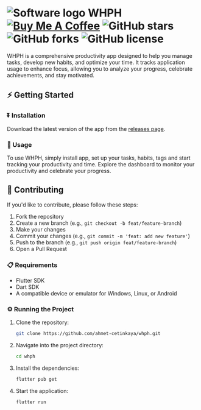 <!-- ![Software overlay image](https://) -->

# ![Software logo](https://github.com/user-attachments/assets/f58599ea-3313-49ec-a01c-31436340a2a3) WHPH [![Buy Me A Coffee](https://img.shields.io/badge/Buy%20Me%20a%20Coffee-ffdd00?&logo=buy-me-a-coffee&logoColor=black)](https://ahmetcetinkaya.me/donate) ![GitHub stars](https://img.shields.io/github/stars/ahmet-cetinkaya/whph?style=social) ![GitHub forks](https://img.shields.io/github/forks/ahmet-cetinkaya/whph?style=social) ![GitHub license](https://img.shields.io/github/license/ahmet-cetinkaya/whph) 

WHPH is a comprehensive productivity app designed to help you manage tasks, develop new habits, and optimize your time. It tracks application usage to enhance focus, allowing you to analyze your progress, celebrate achievements, and stay motivated.

## ⚡ Getting Started

### ⏬ Installation

Download the latest version of the app from the [releases page](https://github.com/ahmet-cetinkaya/whph/releases).

### 📖 Usage

To use WHPH, simply install app, set up your tasks, habits, tags and start tracking your productivity and time. Explore the dashboard to monitor your productivity and celebrate your progress.

## 🤝 Contributing

If you'd like to contribute, please follow these steps:

1. Fork the repository
2. Create a new branch (e.g., `git checkout -b feat/feature-branch`)
3. Make your changes
4. Commit your changes (e.g., `git commit -m 'feat: add new feature'`)
5. Push to the branch (e.g., `git push origin feat/feature-branch`)
6. Open a Pull Request

### 📋 Requirements

- Flutter SDK
- Dart SDK
- A compatible device or emulator for Windows, Linux, or Android

### ⚙️ Running the Project

1. Clone the repository:
   
   ```bash
   git clone https://github.com/ahmet-cetinkaya/whph.git
   ```

2. Navigate into the project directory:
   
   ```bash
   cd whph
   ```

3. Install the dependencies:
   
   ```bash
   flutter pub get
   ```

4. Start the application:
   
   ```bash
   flutter run
   ```